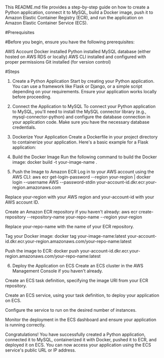 This README.md file provides a step-by-step guide on how to create a Python application, connect it to MySQL, build a Docker image, push it to Amazon Elastic Container Registry (ECR), and run the application on Amazon Elastic Container Service (ECS).

#Prerequisites

#Before you begin, ensure you have the following prerequisites:

AWS Account
Docker installed
Python installed
MySQL database (either hosted on AWS RDS or locally)
AWS CLI installed and configured with proper permissions
Git installed (for version control)

#Steps
1. Create a Python Application
Start by creating your Python application. You can use a framework like Flask or Django, or a simple script depending on your requirements. Ensure your application works locally before proceeding.

2. Connect the Application to MySQL
To connect your Python application to MySQL, you'll need to install the MySQL connector library (e.g., mysql-connector-python) and configure the database connection in your application code. Make sure you have the necessary database credentials.

3. Dockerize Your Application
Create a Dockerfile in your project directory to containerize your application. Here's a basic example for a Flask application:

4. Build the Docker Image
Run the following command to build the Docker image:
docker build -t your-image-name .

5. Push the Image to Amazon ECR
Log in to your AWS account using the AWS CLI:
aws ecr get-login-password --region your-region | docker login --username AWS --password-stdin your-account-id.dkr.ecr.your-region.amazonaws.com

Replace your-region with your AWS region and your-account-id with your AWS account ID.

Create an Amazon ECR repository if you haven't already:
aws ecr create-repository --repository-name your-repo-name --region your-region

Replace your-repo-name with the name of your ECR repository.

Tag your Docker image:
docker tag your-image-name:latest your-account-id.dkr.ecr.your-region.amazonaws.com/your-repo-name:latest

Push the image to ECR:
docker push your-account-id.dkr.ecr.your-region.amazonaws.com/your-repo-name:latest

6. Deploy the Application on ECS
Create an ECS cluster in the AWS Management Console if you haven't already.

Create an ECS task definition, specifying the image URI from your ECR repository.

Create an ECS service, using your task definition, to deploy your application on ECS.

Configure the service to run on the desired number of instances.

Monitor the deployment in the ECS dashboard and ensure your application is running correctly.

Congratulations! You have successfully created a Python application, connected it to MySQL, containerized it with Docker, pushed it to ECR, and deployed it on ECS. You can now access your application using the ECS service's public URL or IP address.
